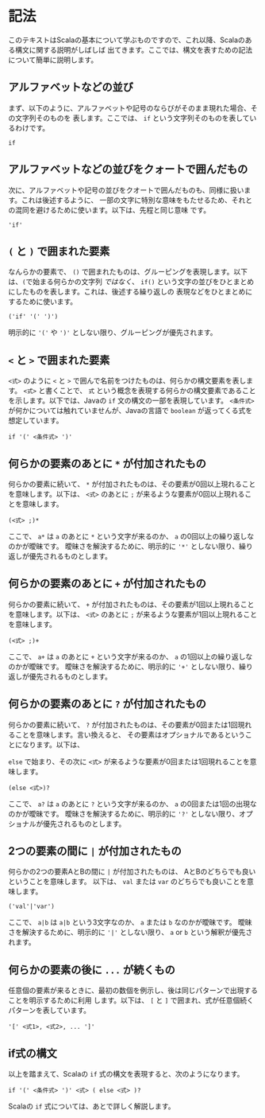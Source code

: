 # 記法

このテキストはScalaの基本について学ぶものですので、これ以降、Scalaのある構文に関する説明がしばしば
出てきます。ここでは、構文を表すための記法について簡単に説明します。


## アルファベットなどの並び

まず、以下のように、アルファベットや記号のならびがそのまま現れた場合、その文字列そのものを
表します。ここでは、 `if` という文字列そのものを表しているわけです。

```
if
```

## アルファベットなどの並びをクォートで囲んだもの

次に、アルファベットや記号の並びをクオートで囲んだものも、同様に扱います。これは後述するように、
一部の文字に特別な意味をもたせるため、それとの混同を避けるために使います。以下は、先程と同じ意味
です。

```
'if'
```

## `(` と `)` で囲まれた要素

なんらかの要素で、 `()` で囲まれたものは、グルーピングを表現します。以下は、`(`で始まる何らかの文字列
*ではなく*、 `if()` という文字の並びをひとまとめにしたものを表します。これは、後述する繰り返しの
表現などをひとまとめにするために使います。

```
('if' '(' ')')
```

明示的に `'('` や `')'` としない限り、グルーピングが優先されます。

## `<` と `>` で囲まれた要素

`<式>` のように `<` と `>` で囲んで名前をつけたものは、何らかの構文要素を表します。
`<式>` と書くことで、 `式` という概念を表現する何らかの構文要素であることを示します。以下では、Javaの
`if` 文の構文の一部を表現しています。 `<条件式>` が何かについては触れていませんが、Javaの言語で
`boolean` が返ってくる式を想定しています。

```
if '(' <条件式> ')'
```

## 何らかの要素のあとに `*` が付加されたもの

何らかの要素に続いて、 `*` が付加されたものは、その要素が0回以上現れることを意味します。以下は、
`<式>` のあとに `;` が来るような要素が0回以上現れることを意味します。

```
(<式> ;)*
```

ここで、 `a*` は `a` のあとに `*` という文字が来るのか、 `a` の0回以上の繰り返しなのかが曖昧です。
曖昧さを解決するために、明示的に `'*'` としない限り、繰り返しが優先されるものとします。

## 何らかの要素のあとに `+` が付加されたもの

何らかの要素に続いて、 `+` が付加されたものは、その要素が1回以上現れることを意味します。以下は、
`<式>` のあとに `;` が来るような要素が1回以上現れることを意味します。

```
(<式> ;)+
```

ここで、 `a+` は `a` のあとに `+` という文字が来るのか、 `a` の1回以上の繰り返しなのかが曖昧です。
曖昧さを解決するために、明示的に `'+'` としない限り、繰り返しが優先されるものとします。

## 何らかの要素のあとに `?` が付加されたもの

何らかの要素に続いて、 `?` が付加されたものは、その要素が0回または1回現れることを意味します。言い換えると、
その要素はオプショナルであるということになります。以下は、

`else` で始まり、その次に `<式>` が来るような要素が0回または1回現れることを意味します。

```
(else <式>)?
```

ここで、 `a?` は `a` のあとに `?` という文字が来るのか、 `a` の0回または1回の出現なのかが曖昧です。
曖昧さを解決するために、明示的に `'?'` としない限り、オプショナルが優先されるものとします。

## 2つの要素の間に `|` が付加されたもの

何らかの2つの要素AとBの間に `|` が付加されたものは、 AとBのどちらでも良いということを意味します。
以下は、 `val` または `var` のどちらでも良いことを意味します。

```
('val'|'var')
```

ここで、 `a|b` は `a|b` という3文字なのか、 `a` または `b` なのかが曖昧です。
曖昧さを解決するために、明示的に `'|'` としない限り、 `a` or `b` という解釈が優先されます。

## 何らかの要素の後に `...` が続くもの

任意個の要素が来るときに、最初の数個を例示し、後は同じパターンで出現することを明示するために利用
します。以下は、 `[` と `]` で囲まれ、式が任意個続くパターンを表しています。

```
'[' <式1>, <式2>, ... ']'
```

## if式の構文

以上を踏まえて、Scalaの `if` 式の構文を表現すると、次のようになります。

```
if '(' <条件式> ')' <式> ( else <式> )?
```

Scalaの `if` 式については、あとで詳しく解説します。
